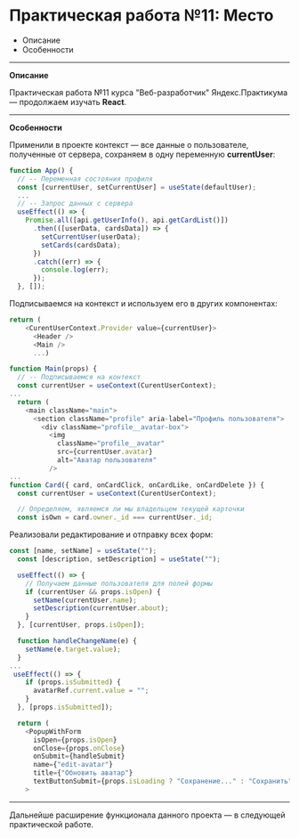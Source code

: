 # Практическая работа №11: Место

- Описание
- Особенности

---

**Описание**

Практическая работа №11 курса "Веб-разработчик" Яндекс.Практикума — продолжаем изучать **React**.

---

**Особенности**

Применили в проекте контекст — все данные о пользователе, полученные от сервера, сохраняем в одну переменную **currentUser**:

```javascript
function App() {
  // -- Переменная состояния профиля
  const [currentUser, setCurrentUser] = useState(defaultUser);
  ...
  // -- Запрос данных с сервера
  useEffect(() => {
    Promise.all([api.getUserInfo(), api.getCardList()])
      .then(([userData, cardsData]) => {
        setCurrentUser(userData);
        setCards(cardsData);
      })
      .catch((err) => {
        console.log(err);
      });
  }, []);
```

Подписываемся на контекст и используем его в других компонентах:

```javascript
return (
    <CurentUserContext.Provider value={currentUser}>
      <Header />
      <Main />
      ...)

function Main(props) {
  // -- Подписываемся на контекст
  const currentUser = useContext(CurentUserContext);
...
  return (
    <main className="main">
      <section className="profile" aria-label="Профиль пользователя">
        <div className="profile__avatar-box">
          <img
            className="profile__avatar"
            src={currentUser.avatar}
            alt="Аватар пользователя"
          />
...
function Card({ card, onCardClick, onCardLike, onCardDelete }) {
  const currentUser = useContext(CurentUserContext);

  // Определяем, являемся ли мы владельцем текущей карточки
  const isOwn = card.owner._id === currentUser._id;
```

Реализовали редактирование и отправку всех форм:

```javascript
const [name, setName] = useState("");
  const [description, setDescription] = useState("");

  useEffect(() => {
    // Получаем данные пользователя для полей формы
    if (currentUser && props.isOpen) {
      setName(currentUser.name);
      setDescription(currentUser.about);
    }
  }, [currentUser, props.isOpen]);

  function handleChangeName(e) {
    setName(e.target.value);
  }
...
 useEffect(() => {
    if (props.isSubmitted) {
      avatarRef.current.value = "";
    }
  }, [props.isSubmitted]);

  return (
    <PopupWithForm
      isOpen={props.isOpen}
      onClose={props.onClose}
      onSubmit={handleSubmit}
      name={"edit-avatar"}
      title={"Обновить аватар"}
      textButtonSubmit={props.isLoading ? "Сохранение..." : "Сохранить"}
    >
```

---
Дальнейше расширение функционала данного проекта — в следующей практической работе.
